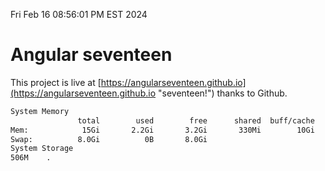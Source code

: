 Fri Feb 16 08:56:01 PM EST 2024

# Angular seventeen


This project is live at [https://angularseventeen.github.io](https://angularseventeen.github.io "seventeen!") thanks to Github.

```bash
System Memory
               total        used        free      shared  buff/cache   available
Mem:            15Gi       2.2Gi       3.2Gi       330Mi        10Gi        13Gi
Swap:          8.0Gi          0B       8.0Gi
System Storage
506M	.
```
